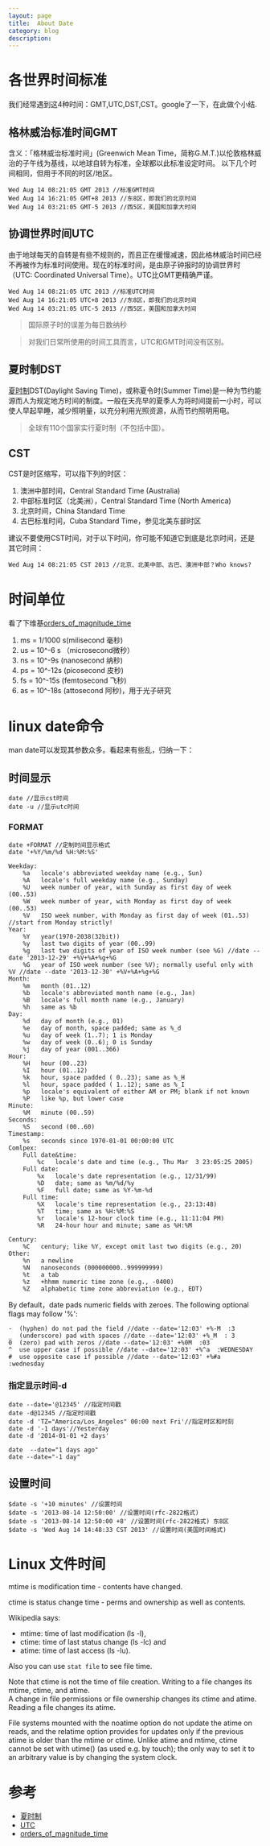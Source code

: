 ```yaml
---
layout: page
title:	About Date
category: blog
description: 
---
```


# 各世界时间标准
我们经常遇到这4种时间：GMT,UTC,DST,CST。google了一下，在此做个小结.

## 格林威治标准时间GMT
含义：「格林威治标准时间」(Greenwich Mean Time，简称G.M.T.)以伦敦格林威治的子午线为基线，以地球自转为标准，全球都以此标准设定时间。
以下几个时间相同，但用于不同的时区/地区。

	Wed Aug 14 08:21:05 GMT 2013 //标准GMT时间
	Wed Aug 14 16:21:05 GMT+8 2013 //东8区，即我们的北京时间
	Wed Aug 14 03:21:05 GMT-5 2013 //西5区，美国和加拿大时间

## 协调世界时间UTC
由于地球每天的自转是有些不规则的，而且正在缓慢减速，因此格林威治时间已经不再被作为标准时间使用。现在的标准时间，是由原子钟报时的协调世界时（UTC: Coordinated Universal Time）。UTC比GMT更精确严谨。

	Wed Aug 14 08:21:05 UTC 2013 //标准UTC时间
	Wed Aug 14 16:21:05 UTC+8 2013 //东8区，即我们的北京时间
	Wed Aug 14 03:21:05 UTC-5 2013 //西5区，美国和加拿大时间

> 国际原子时的误差为每日数纳秒

> 对我们日常所使用的时间工具而言，UTC和GMT时间没有区别。

## 夏时制DST
[夏时制]DST(Daylight Saving Time)，或称夏令时(Summer Time)是一种为节约能源而人为规定地方时间的制度。一般在天亮早的夏季人为将时间提前一小时，可以使人早起早睡，减少照明量，以充分利用光照资源，从而节约照明用电。

> 全球有110个国家实行夏时制（不包括中国）。

## CST
CST是时区缩写，可以指下列的时区：

1. 澳洲中部时间，Central Standard Time (Australia)
1. 中部标准时区（北美洲），Central Standard Time (North America)
1. 北京时间，China Standard Time
1. 古巴标准时间，Cuba Standard Time，参见北美东部时区

建议不要使用CST时间，对于以下时间，你可能不知道它到底是北京时间，还是其它时间：

	Wed Aug 14 08:21:05 CST 2013 //北京、北美中部、古巴、澳洲中部？Who knows?

# 时间单位
看了下维基[orders_of_magnitude_time]

1. ms = 1/1000 s(milisecond 毫秒)
2. us = 10^-6 s （microsecond微秒）
2. ns = 10^-9s (nanosecond 纳秒) 
2. ps = 10^-12s (picosecond 皮秒)
2. fs = 10^-15s (femtosecond 飞秒) 
2. as = 10^-18s (attosecond 阿秒)，用于光子研究

# linux date命令
man date可以发现其参数众多。看起来有些乱，归纳一下：

## 时间显示

	date //显示cst时间	
	date -u //显示utc时间

### FORMAT

	date +FORMAT //定制时间显示格式
	date '+%Y/%m/%d %H:%M:%S'
	
	Weekday:
		%a   locale's abbreviated weekday name (e.g., Sun)
		%A   locale's full weekday name (e.g., Sunday)
		%U   week number of year, with Sunday as first day of week (00..53)
		%W   week number of year, with Monday as first day of week (00..53)
		%V   ISO week number, with Monday as first day of week (01..53) //start from Monday strictly!
	Year:
		%Y   year(1970-2038(32bit))
		%y   last two digits of year (00..99)
		%g   last two digits of year of ISO week number (see %G) //date --date '2013-12-29' +%V+%A+%g+%G
		%G   year of ISO week number (see %V); normally useful only with %V //date --date '2013-12-30' +%V+%A+%g+%G
	Month:
		%m   month (01..12)
		%b   locale's abbreviated month name (e.g., Jan)
		%B   locale's full month name (e.g., January)
		%h   same as %b
	Day:
		%d   day of month (e.g., 01)
		%e   day of month, space padded; same as %_d 
		%u   day of week (1..7); 1 is Monday
		%w   day of week (0..6); 0 is Sunday
		%j   day of year (001..366)
	Hour:
		%H   hour (00..23)
		%I   hour (01..12)
		%k   hour, space padded ( 0..23); same as %_H
		%l   hour, space padded ( 1..12); same as %_I
		%p   locale's equivalent of either AM or PM; blank if not known
		%P   like %p, but lower case
	Minute:
		%M   minute (00..59)
	Seconds:
		%S   second (00..60)
	Timestamp:
		%s   seconds since 1970-01-01 00:00:00 UTC
	Comlpex:
		Full date&time:
			%c   locale's date and time (e.g., Thu Mar  3 23:05:25 2005)
		Full date:
			%x   locale's date representation (e.g., 12/31/99)
			%D   date; same as %m/%d/%y
			%F   full date; same as %Y-%m-%d
		Full time:
			%X   locale's time representation (e.g., 23:13:48)
			%T   time; same as %H:%M:%S
			%r   locale's 12-hour clock time (e.g., 11:11:04 PM)
			%R   24-hour hour and minute; same as %H:%M
			
	Century:
		%C   century; like %Y, except omit last two digits (e.g., 20)
	Other:
		%n   a newline
		%N   nanoseconds (000000000..999999999)
		%t   a tab
		%z   +hhmm numeric time zone (e.g., -0400)
		%Z   alphabetic time zone abbreviation (e.g., EDT)

By default，date pads numeric fields with zeroes.
The following optional flags may follow '%':

	-  (hyphen) do not pad the field //date --date='12:03' +%-M  :3
	_  (underscore) pad with spaces //date --date='12:03' +%_M  : 3
	0  (zero) pad with zeros //date --date='12:03' +%0M  :03
	^  use upper case if possible //date --date='12:03' +%^a  :WEDNESDAY
	#  use opposite case if possible //date --date='12:03' +%#a  :wednesday
		

### 指定显示时间-d

	date --date='@12345' //指定时间戳	
	date -d@12345 //指定时间戳	
	date -d 'TZ="America/Los_Angeles" 00:00 next Fri'//指定时区和时刻
	date -d '-1 days'//Yesterday
	date -d '2014-01-01 +2 days'

	date  --date="1 days ago"
	date --date="-1 day"

## 设置时间

	$date -s '+10 minutes' //设置时间
	$date -s '2013-08-14 12:50:00' //设置时间(rfc-2822格式)
	$date -s '2013-08-14 12:50:00 +8' //设置时间(rfc-2822格式) 东8区
	$date -s 'Wed Aug 14 14:48:33 CST 2013' //设置时间(美国时间格式)

# Linux 文件时间

mtime is modification time - contents have changed.

ctime is status change time - perms and ownership as well as contents.

Wikipedia says:

* mtime: time of last modification (ls -l),
* ctime: time of last status change (ls -lc) and
* atime: time of last access (ls -lu).

Also you can  use `stat file` to see file time.

Note that ctime is not the time of file creation. Writing to a file changes its mtime, ctime, and atime. 	
A change in file permissions or file ownership changes its ctime and atime. 	
Reading a file changes its atime. 	

File systems mounted with the noatime option do not update the atime on reads, and the relatime option provides for updates only if the previous atime is older than the mtime or ctime. Unlike atime and mtime, ctime cannot be set with utime() (as used e.g. by touch); the only way to set it to an arbitrary value is by changing the system clock.

# 参考
- [夏时制]
- [UTC]
- [orders_of_magnitude_time]

[UTC]: http://zh.wikipedia.org/wiki/%E5%8D%94%E8%AA%BF%E4%B8%96%E7%95%8C%E6%99%82
[国际地球自转服务]: http://zh.wikipedia.org/wiki/%E5%9B%BD%E9%99%85%E5%9C%B0%E7%90%83%E8%87%AA%E8%BD%AC%E6%9C%8D%E5%8A%A1
[夏时制]: http://zh.wikipedia.org/zh/%E5%A4%8F%E6%97%B6%E5%88%B6
[orders_of_magnitude_time]: http://en.wikipedia.org/wiki/Orders_of_magnitude_(time)
